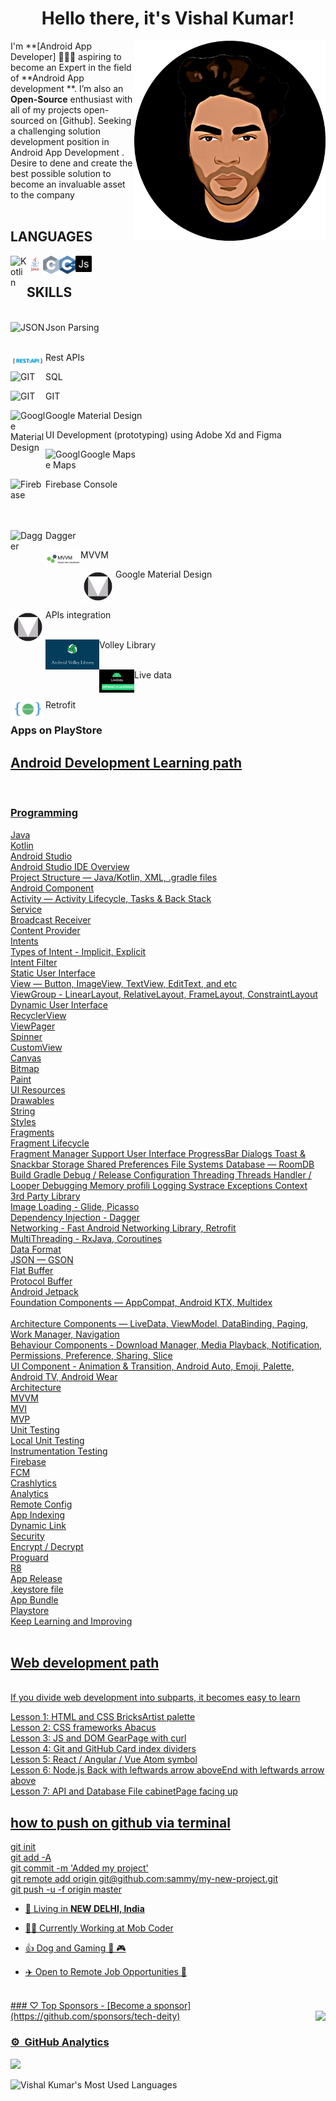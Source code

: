 <h1 align="center"> Hello there, it's Vishal Kumar!</h1>


<img align="right" width="306px" src="https://github.com/tech-deity/tech-deity/blob/main/PicsArt_03-17-02.10.35.png" />


I'm **[Android  App Developer] 👨🏻‍💻 aspiring to become an Expert in the field of **Android App  development **. I’m also an **Open-Source** enthusiast with all of my projects open-sourced on [Github]. Seeking a challenging solution
development position in Android App Development . Desire to dene and create the best possible
solution to become an invaluable asset to the company
<br/>
<br/>
<h2> LANGUAGES </h2>

<img align="left" alt="Kotlin" width="26px" src="https://cdn.worldvectorlogo.com/logos/kotlin-1.svg" />
<img align="left" alt="JAVA" width="26px" src="https://raw.githubusercontent.com/tech-deity/tech-deity/9690d2a96dc5005b3e8f551176e872cd4d5bc0cf/java.svg" />
 <img align="left" alt="C language" width="26px" src="https://raw.githubusercontent.com/tech-deity/tech-deity/d970fd691b380be8d7d2b684da9a7815229441de/c%20Lang.svg" />
 <img align="left" alt="C ++ language" width="26px" src="https://raw.githubusercontent.com/tech-deity/tech-deity/5953d95c85ebff130017708a238b1ed474932ff9/C%20plus%20plus.svg" />
 <img align="left" alt="C ++ language" width="26px" src="https://raw.githubusercontent.com/tech-deity/tech-deity/324d10be21d74326b951ff10f3d848cb859a7aab/javascript-2.svg" />
 
 <br/>



<h2> SKILLS  </h2> 

<br/>Json Parsing <img align="left" alt="JSON" width="56px" src="https://cdn.worldvectorlogo.com/logos/json.svg" /><br/> <br/>

Rest APIs <img align="left" alt="REST API" width="56px" src="https://github.com/tech-deity/tech-deity/blob/main/restApi.jpeg" /><br/>

SQL <img align="left" alt="GIT" width="56px" src="https://cdn.worldvectorlogo.com/logos/sqlite.svg" /><br/>

GIT  <img align="left" alt="GIT" width="56px" src="https://cdn.worldvectorlogo.com/logos/git.svg" /><br/>

Google Material Design   <img align="left" alt="Google Material Design" width="56px" src="https://cdn.worldvectorlogo.com/logos/material-ui-1.svg" /><br/>

UI Development (prototyping) using Adobe Xd and Figma <br/>

Google Maps  <img align="left" alt="Google Maps" width="56px" src="https://cdn.worldvectorlogo.com/logos/google-maps-2020-icon.svg" /><br/> <br/>

Firebase Console <img align="left" alt="Firebase" width="56px" src="https://cdn.worldvectorlogo.com/logos/firebase-1.svg" /><br/> <br/> <br/> <br/>

Dagger  <img align="left" alt="Dagger" width="56px" src="https://codingwithmitch.s3.amazonaws.com/static/dagger22-android/images/dagger2_on_android_getting_started.png"/><br/> 

MVVM  <img align="left" alt="MVVM" width="56px" src="https://github.com/tech-deity/tech-deity/blob/main/0_nO_OYQJiyySwcyv8.png"/><br/>

Google Material Design  <img align="left" alt="Google Material Design" width="56px" src="https://github.com/tech-deity/tech-deity/blob/main/ucVTUoPg_400x400.jpg"/><br/> <br/> <br/>

APIs integration  <img align="left" alt="API Integration" width="56px" src="https://github.com/tech-deity/tech-deity/blob/main/ucVTUoPg_400x400.jpg" /><br/> <br/>

Volley Library <img align="left" alt="API Integration" width="86px" src="https://github.com/tech-deity/tech-deity/blob/main/1_ZZvIFD92R9Ef17mlWEF-Mw.jpeg" /><br/><br/>

Live data  <img align="left" alt="LIVE DATA" width="56px" src="https://github.com/tech-deity/tech-deity/blob/main/livedata-setvalue-vs-postvalue-in-android-banner-af8979eb8ed68f99.png" /><br/> <br/>

Retrofit <img align="left" alt="RetroFIT" width="56px" src="https://github.com/tech-deity/tech-deity/blob/main/retrofit2_getting_started.png"/><br/>

<h3> Apps on PlayStore </h3>
<a href="https://play.google.com/store/apps/details?id=in.chardham.chardhamtour&hl=en_IN&gl=US">







<h2> Android Development Learning path </h2> </br>
<h3>Programming </h3>
Java </br> 
Kotlin </br>
Android Studio </br> 
Android Studio IDE Overview </br>
Project Structure — Java/Kotlin, XML, .gradle files </br>
Android Component</br>
Activity — Activity Lifecycle, Tasks & Back Stack</br>
Service </br>
Broadcast Receiver </br>
Content Provider </br>
Intents </br>
Types of Intent - Implicit, Explicit </br>
Intent Filter </br>
Static User Interface </br>
View — Button, ImageView, TextView, EditText, and etc </br>
ViewGroup - LinearLayout, RelativeLayout, FrameLayout, ConstraintLayout </br>
Dynamic User Interface </br>
RecyclerView </br>
ViewPager </br>
Spinner </br>
CustomView </br>
Canvas </br>
Bitmap </br>
Paint </br>
UI Resources </br>
Drawables </br>
String </br>
Styles </br>
Fragments </br>
Fragment Lifecycle </br>
Fragment Manager
Support User Interface
ProgressBar
Dialogs
Toast & Snackbar
Storage
Shared Preferences
File Systems
Database — RoomDB
Build
Gradle
Debug / Release Configuration
Threading
Threads
Handler / Looper
Debugging
Memory profili
Logging
Systrace
Exceptions</b
Error Handling</br></b
Memory Leak
Detecting and Fixing Memory Leaks</br>
Context</br>
3rd Party Library</br>
Image Loading - Glide, Picasso</br>
Dependency Injection - Dagger</br>
Networking - Fast Android Networking Library, Retrofit</br>
MultiThreading - RxJava, Coroutines</br>
Data Format</br>
JSON — GSON</br>
Flat Buffer</br>
Protocol Buffer</br>
Android Jetpack</br>
Foundation Components — AppCompat, Android KTX, Multidex</br></br>
Architecture Components — LiveData, ViewModel, DataBinding, Paging, Work Manager, Navigation</br>
Behaviour Components - Download Manager, Media Playback, Notification, Permissions, Preference, Sharing, Slice</br>
UI Component - Animation & Transition, Android Auto, Emoji, Palette, Android TV, Android Wear </br>
Architecture </br>
MVVM</br>
MVI</br>
MVP</br>
Unit Testing</br>
Local Unit Testing</br>
Instrumentation Testing</br>
Firebase</br>
FCM</br>
Crashlytics</br>
Analytics</br>
Remote Config</br>
App Indexing</br>
Dynamic Link</br>
Security</br>
Encrypt / Decrypt</br>
Proguard</br>
R8</br>
App Release</br>
.keystore file</br>
App Bundle</br>
Playstore </br>
Keep Learning and Improving </br>


<br/> 

<h2>Web development path </h2><br/>
If you divide web development into subparts, it becomes easy to learn<br/>

Lesson 1: HTML and CSS BricksArtist palette <br/>
Lesson 2: CSS frameworks Abacus <br/>
Lesson 3: JS and DOM GearPage with curl <br/>
Lesson 4: Git and GitHub Card index dividers <br/>
Lesson 5: React / Angular / Vue Atom symbol <br/>
Lesson 6: Node.js Back with leftwards arrow aboveEnd with leftwards arrow above <br/>
Lesson 7: API and Database File cabinetPage facing up <br/>



<h2> how to push on github via terminal</h2>
git init <br/>
git add -A <br/>
git commit -m 'Added my project' <br/>
git remote add origin git@github.com:sammy/my-new-project.git <br/>
git push -u -f origin master <br/>


- 🗼 Living in **NEW DELHI, India**

- 👨‍💻 Currently Working at Mob Coder
- 👍 Dog and Gaming 🐶 🎮
- ✈️ Open to Remote Job Opportunities 🍻
<br/>
### ♡ Top Sponsors
- [Become a sponsor](https://github.com/sponsors/tech-deity)
<img src="https://komarev.com/ghpvc/?username=wasabeef&color=blue&style=flat-square&label=visitors" align="right" />




### ⚙️ &nbsp;GitHub Analytics

<p align="left" markdown="1">
<a href="https://github.com/tech-deity">
  <img height="180em" src="https://github-readme-stats.vercel.app/api?username=tech-deity&show_icons=true&theme=algolia&include_all_commits=true&count_private=true"/>
  <!-- <img height="180em" src="https://github-readme-stats.vercel.app/api/wakatime/?username=tech-deity&layout=compact&langs_count=8&theme=algolia"/> -->
</a>
</p>





![Vishal Kumar's Most Used Languages](https://github-readme-stats.vercel.app/api/top-langs/?username=tech-deity&langs_count=10&lact&hide=makefile,html)


